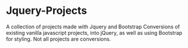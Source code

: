 # Jquery-Projects
A collection of projects made with Jquery and Bootstrap
Conversions of existing vanilla javascript projects, into jQuery, as well as using Bootstrap for styling. Not all projects are 
conversions. 
